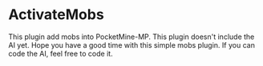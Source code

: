 # ActivateMobs
This plugin add mobs into PocketMine-MP. This plugin doesn't include the AI yet. Hope you have a good time with this simple mobs plugin. If you can code the AI, feel free to code it.
